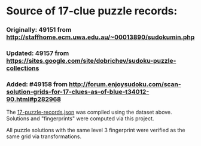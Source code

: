 # Source of 17-clue puzzle records:

### Originally:  49151 from http://staffhome.ecm.uwa.edu.au/~00013890/sudokumin.php
###    Updated:  49157 from https://sites.google.com/site/dobrichev/sudoku-puzzle-collections
###      Added: #49158 from http://forum.enjoysudoku.com/scan-solution-grids-for-17-clues-as-of-blue-t34012-90.html#p282968

The [17-puzzle-records.json](./17-puzzle-records.json) was compiled using the dataset above. Solutions and "fingerprints" were computed via this project.

All puzzle solutions with the same level 3 fingerprint were verified as the same grid via transformations.

